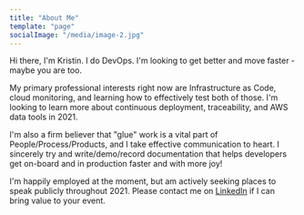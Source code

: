 ```yaml
---
title: "About Me"
template: "page"
socialImage: "/media/image-2.jpg"
---
```


Hi there, I'm Kristin. I do DevOps. I'm looking to get better and move faster - maybe you are too. 

My primary professional interests right now are Infrastructure as Code, cloud monitoring, and learning how to effectively test both of those. I'm looking to learn more about continuous deployment, traceability, and AWS data tools in 2021. 

I'm also a firm believer that "glue" work is a vital part of People/Process/Products, and I take effective communication to heart. I sincerely try and write/demo/record documentation that helps developers get on-board and in production faster and with more joy!

I'm happily employed at the moment, but am actively seeking places to speak publicly throughout 2021. Please contact me on <a href="https://www.linkedin.com/in/kristinmariesmith/" target="_blank">LinkedIn</a> if I can bring value to your event.